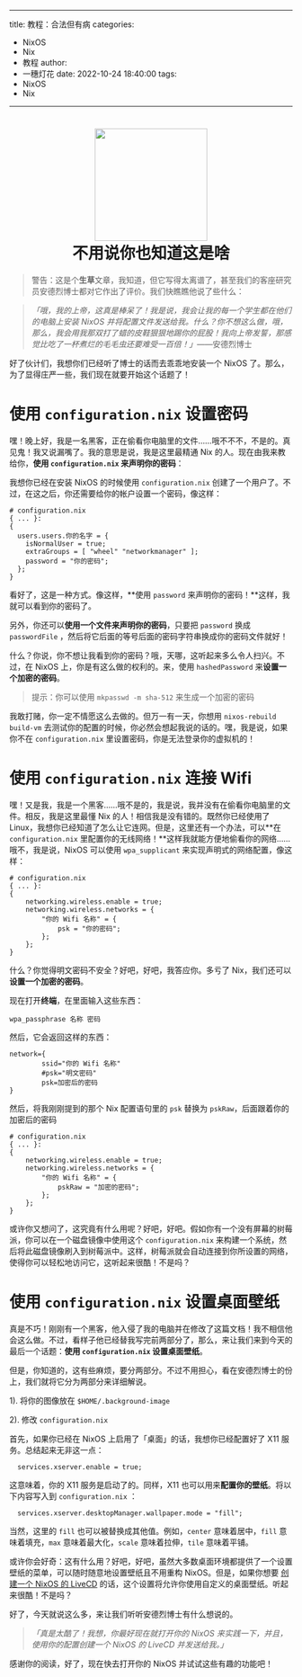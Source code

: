 
---
title: 教程：合法但有病
categories: 
  - NixOS
  - Nix
  - 教程
author:
  - 一穗灯花
date: 2022-10-24 18:40:00
tags:
  - NixOS
  - Nix
---

<h1 align="center">
  <img src="https://pic.lanta.cyou/img/nix-snowflake.svg" width="200">
  <br>不用说你也知道这是啥<br>
</h1>

> 警告：这是个**生草**文章，我知道，但它写得太离谱了，甚至我们的客座研究员安德烈博士都对它作出了评价。我们快瞧瞧他说了些什么：

>*「哦，我的上帝，这真是棒呆了！我是说，我会让我的每一个学生都在他们的电脑上安装 NixOS 并将配置文件发送给我。什么？你不想这么做，哦，那么，我会用我那双打了蜡的皮鞋狠狠地踢你的屁股！我向上帝发誓，那感觉比吃了一杯煮烂的毛毛虫还要难受一百倍！」*——安德烈博士

好了伙计们，我想你们已经听了博士的话而去乖乖地安装一个 NixOS 了。那么，为了显得庄严一些，我们现在就要开始这个话题了！

# 使用 `configuration.nix` 设置密码

嘿！晚上好，我是一名黑客，正在偷看你电脑里的文件……哦不不不，不是的。真见鬼！我又说漏嘴了。我的意思是说，我是这里最精通 Nix 的人。现在由我来教给你，**使用 `configuration.nix` 来声明你的密码**：

我想你已经在安装 NixOS 的时候使用 `configuration.nix` 创建了一个用户了。不过，在这之后，你还需要给你的帐户设置一个密码，像这样：

```
# configuration.nix
{ ... }:
{
  users.users.你的名字 = {
    isNormalUser = true;
    extraGroups = [ "wheel" "networkmanager" ];
    password = "你的密码";
  };
}
```  

看好了，这是一种方式。像这样，**使用 `password` 来声明你的密码！**这样，我就可以看到你的密码了。

另外，你还可以**使用一个文件来声明你的密码**，只要把 `password` 换成 `passwordFile` ，然后将它后面的等号后面的密码字符串换成你的密码文件就好！

什么？你说，你不想让我看到你的密码？哦，天哪，这听起来多么令人扫兴。不过，在 NixOS 上，你是有这么做的权利的。来，使用 `hashedPassword` 来**设置一个加密的密码**。

> 提示：你可以使用 `mkpasswd -m sha-512` 来生成一个加密的密码

我敢打赌，你一定不情愿这么去做的。但万一有一天，你想用 `nixos-rebuild build-vm` 去测试你的配置的时候，你必然会想起我说的话的。嘿，我是说，如果你不在 `configuration.nix` 里设置密码，你是无法登录你的虚拟机的！

# 使用 `configuration.nix` 连接 Wifi

嘿！又是我，我是一个黑客……哦不是的，我是说，我并没有在偷看你电脑里的文件。相反，我是这里最懂 Nix 的人！相信我是没有错的。既然你已经使用了 Linux，我想你已经知道了怎么让它连网。但是，这里还有一个办法，可以**在 `configuration.nix` 里配置你的无线网络！**这样我就能方便地偷看你的网络……哦不，我是说，NixOS 可以使用 `wpa_supplicant` 来实现声明式的网络配置，像这样：

```
# configuration.nix
{ ... }:
{
    networking.wireless.enable = true;
    networking.wireless.networks = {
        "你的 Wifi 名称" = {
            psk = "你的密码";
        };
    };
}
```

什么？你觉得明文密码不安全？好吧，好吧，我答应你。多亏了 Nix，我们还可以**设置一个加密的密码**。

现在打开**终端**，在里面输入这些东西：

```
wpa_passphrase 名称 密码
```

然后，它会返回这样的东西：

```
network={
        ssid="你的 Wifi 名称"
        #psk="明文密码"
        psk=加密后的密码
}
```

然后，将我刚刚提到的那个 Nix 配置语句里的 `psk` 替换为 `pskRaw`，后面跟着你的加密后的密码

```
# configuration.nix
{ ... }:
{
    networking.wireless.enable = true;
    networking.wireless.networks = {
        "你的 Wifi 名称" = {
            pskRaw = "加密的密码";
        };
    };
}
```

或许你又想问了，这究竟有什么用呢？好吧，好吧。假如你有一个没有屏幕的树莓派，你可以在一个磁盘镜像中使用这个 `configuration.nix` 来构建一个系统，然后将此磁盘镜像刷入到树莓派中。这样，树莓派就会自动连接到你所设置的网络，使得你可以轻松地访问它，这听起来很酷！不是吗？

# 使用 `configuration.nix` 设置桌面壁纸

真是不巧！刚刚有一个黑客，他入侵了我的电脑并在修改了这篇文档！我不相信他会这么做。不过，看样子他已经替我写完前两部分了，那么，来让我们来到今天的最后一个话题：**使用 `configuration.nix` 设置桌面壁纸**。

但是，你知道的，这有些麻烦，要分两部分。不过不用担心，看在安德烈博士的份上，我们就将它分为两部分来详细解说。

1). 将你的图像放在 `$HOME/.background-image` 

2). 修改 `configuration.nix`

首先，如果你已经在 NixOS 上启用了「桌面」的话，我想你已经配置好了 X11 服务。总结起来无非这一点：

```
  services.xserver.enable = true;
```

这意味着，你的 X11 服务是启动了的。同样，X11 也可以用来**配置你的壁纸**。将以下内容写入到 `configuration.nix` ：

```
  services.xserver.desktopManager.wallpaper.mode = "fill";
```

当然，这里的 `fill` 也可以被替换成其他值。例如，`center` 意味着居中，`fill` 意味着填充，`max` 意味着最大化，`scale` 意味着拉伸，`tile` 意味着平铺。

或许你会好奇：这有什么用？好吧，好吧，虽然大多数桌面环境都提供了一个设置壁纸的菜单，可以随时随意地设置壁纸且不用重构 NixOS。但是，如果你想要 [创建一个 NixOS 的 LiveCD](https://github.com/nix-community/nixos-generators) 的话，这个设置将允许你使用自定义的桌面壁纸。听起来很酷！不是吗？

好了，今天就说这么多，来让我们听听安德烈博士有什么想说的。

> *「真是太酷了！我想，你最好现在就打开你的 NixOS 来实践一下，并且，使用你的配置创建一个 NixOS 的 LiveCD 并发送给我。」*

感谢你的阅读，好了，现在快去打开你的 NixOS 并试试这些有趣的功能吧！

